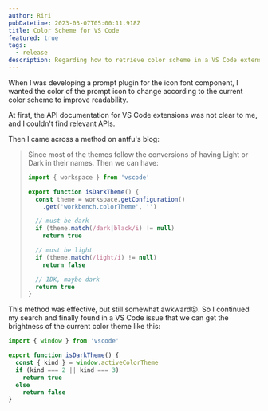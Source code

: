 ```yaml
---
author: Riri
pubDatetime: 2023-03-07T05:00:11.918Z
title: Color Scheme for VS Code
featured: true
tags:
  - release
description: Regarding how to retrieve color scheme in a VS Code extension.
---
```


When I was developing a prompt plugin for the icon font component, I wanted the color of the prompt icon to change according to the current color scheme to improve readability.

At first, the API documentation for VS Code extensions was not clear to me, and I couldn't find relevant APIs. 

Then I came across a method on antfu's blog:

> Since most of the themes follow the conversions of having Light or Dark in their names. Then we can have:
> 
> ``` js
> import { workspace } from 'vscode'
> 
> export function isDarkTheme() {
>   const theme = workspace.getConfiguration()
>     .get('workbench.colorTheme', '')
> 
>   // must be dark
>   if (theme.match(/dark|black/i) != null)
>     return true
> 
>   // must be light
>   if (theme.match(/light/i) != null)
>     return false
> 
>   // IDK, maybe dark
>   return true
> }
> ```

This method was effective, but still somewhat awkward😣. So I continued my search and finally found in a VS Code issue that we can get the brightness of the current color theme like this:

```js
import { window } from 'vscode'

export function isDarkTheme() {
  const { kind } = window.activeColorTheme
  if (kind === 2 || kind === 3)
    return true
  else
    return false
}
```
